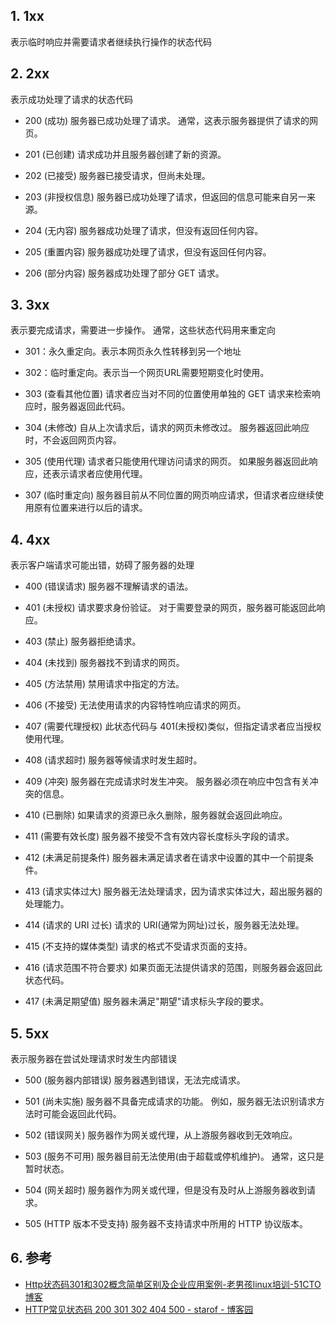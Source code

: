 

## 1. 1xx
表示临时响应并需要请求者继续执行操作的状态代码


## 2. 2xx
表示成功处理了请求的状态代码
- 200 (成功) 服务器已成功处理了请求。 通常，这表示服务器提供了请求的网页。

- 201 (已创建) 请求成功并且服务器创建了新的资源。

- 202 (已接受) 服务器已接受请求，但尚未处理。

- 203 (非授权信息) 服务器已成功处理了请求，但返回的信息可能来自另一来源。

- 204 (无内容) 服务器成功处理了请求，但没有返回任何内容。

- 205 (重置内容) 服务器成功处理了请求，但没有返回任何内容。

- 206 (部分内容) 服务器成功处理了部分 GET 请求。
## 3. 3xx
表示要完成请求，需要进一步操作。 通常，这些状态代码用来重定向

- 301：永久重定向。表示本网页永久性转移到另一个地址
- 302：临时重定向。表示当一个网页URL需要短期变化时使用。
- 303 (查看其他位置) 请求者应当对不同的位置使用单独的 GET 请求来检索响应时，服务器返回此代码。

- 304 (未修改) 自从上次请求后，请求的网页未修改过。 服务器返回此响应时，不会返回网页内容。

- 305 (使用代理) 请求者只能使用代理访问请求的网页。 如果服务器返回此响应，还表示请求者应使用代理。

- 307 (临时重定向) 服务器目前从不同位置的网页响应请求，但请求者应继续使用原有位置来进行以后的请求。
## 4. 4xx
表示客户端请求可能出错，妨碍了服务器的处理


- 400 (错误请求) 服务器不理解请求的语法。

- 401 (未授权) 请求要求身份验证。 对于需要登录的网页，服务器可能返回此响应。

- 403 (禁止) 服务器拒绝请求。

- 404 (未找到) 服务器找不到请求的网页。

- 405 (方法禁用) 禁用请求中指定的方法。

- 406 (不接受) 无法使用请求的内容特性响应请求的网页。

- 407 (需要代理授权) 此状态代码与 401(未授权)类似，但指定请求者应当授权使用代理。

- 408 (请求超时) 服务器等候请求时发生超时。

- 409 (冲突) 服务器在完成请求时发生冲突。 服务器必须在响应中包含有关冲突的信息。

- 410 (已删除) 如果请求的资源已永久删除，服务器就会返回此响应。

- 411 (需要有效长度) 服务器不接受不含有效内容长度标头字段的请求。

- 412 (未满足前提条件) 服务器未满足请求者在请求中设置的其中一个前提条件。

- 413 (请求实体过大) 服务器无法处理请求，因为请求实体过大，超出服务器的处理能力。

- 414 (请求的 URI 过长) 请求的 URI(通常为网址)过长，服务器无法处理。

- 415 (不支持的媒体类型) 请求的格式不受请求页面的支持。

- 416 (请求范围不符合要求) 如果页面无法提供请求的范围，则服务器会返回此状态代码。

- 417 (未满足期望值) 服务器未满足"期望"请求标头字段的要求。

## 5. 5xx
表示服务器在尝试处理请求时发生内部错误


- 500 (服务器内部错误) 服务器遇到错误，无法完成请求。

- 501 (尚未实施) 服务器不具备完成请求的功能。 例如，服务器无法识别请求方法时可能会返回此代码。

- 502 (错误网关) 服务器作为网关或代理，从上游服务器收到无效响应。

- 503 (服务不可用) 服务器目前无法使用(由于超载或停机维护)。 通常，这只是暂时状态。

- 504 (网关超时) 服务器作为网关或代理，但是没有及时从上游服务器收到请求。

- 505 (HTTP 版本不受支持) 服务器不支持请求中所用的 HTTP 协议版本。

## 6. 参考
- [Http状态码301和302概念简单区别及企业应用案例\-老男孩linux培训\-51CTO博客](https://blog.51cto.com/oldboy/1774260)
- [HTTP常见状态码 200 301 302 404 500 \- starof \- 博客园](https://www.cnblogs.com/starof/p/5035119.html)